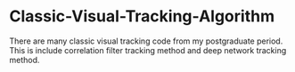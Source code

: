 # Classic-Visual-Tracking-Algorithm
There are many classic visual tracking code from my postgraduate period. This is include correlation filter tracking method and deep network tracking method.
